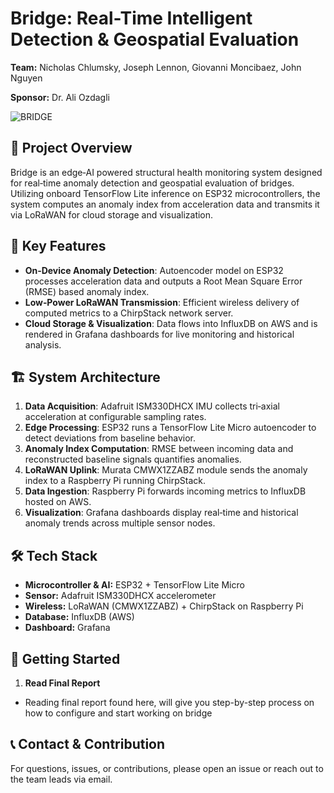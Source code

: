 # Bridge: Real-Time Intelligent Detection & Geospatial Evaluation

**Team:** Nicholas Chlumsky, Joseph Lennon, Giovanni Moncibaez, John Nguyen

**Sponsor:** Dr. Ali Ozdagli

![BRIDGE](Bridge_Fall2024–Spring2025/Documentation/images/BRIDGE%20Senior%20Project%20Poster%20.png)

## 📖 Project Overview

Bridge is an edge‑AI powered structural health monitoring system designed for real‑time anomaly detection and geospatial evaluation of bridges. Utilizing onboard TensorFlow Lite inference on ESP32 microcontrollers, the system computes an anomaly index from acceleration data and transmits it via LoRaWAN for cloud storage and visualization.

## 🔑 Key Features

* **On‑Device Anomaly Detection**: Autoencoder model on ESP32 processes acceleration data and outputs a Root Mean Square Error (RMSE) based anomaly index.
* **Low‑Power LoRaWAN Transmission**: Efficient wireless delivery of computed metrics to a ChirpStack network server.
* **Cloud Storage & Visualization**: Data flows into InfluxDB on AWS and is rendered in Grafana dashboards for live monitoring and historical analysis.

## 🏗️ System Architecture

1. **Data Acquisition**: Adafruit ISM330DHCX IMU collects tri‑axial acceleration at configurable sampling rates.
2. **Edge Processing**: ESP32 runs a TensorFlow Lite Micro autoencoder to detect deviations from baseline behavior.
3. **Anomaly Index Computation**: RMSE between incoming data and reconstructed baseline signals quantifies anomalies.
4. **LoRaWAN Uplink**: Murata CMWX1ZZABZ module sends the anomaly index to a Raspberry Pi running ChirpStack.
5. **Data Ingestion**: Raspberry Pi forwards incoming metrics to InfluxDB hosted on AWS.
6. **Visualization**: Grafana dashboards display real‑time and historical anomaly trends across multiple sensor nodes.

## 🛠️ Tech Stack

* **Microcontroller & AI:** ESP32 + TensorFlow Lite Micro
* **Sensor:** Adafruit ISM330DHCX accelerometer
* **Wireless:** LoRaWAN (CMWX1ZZABZ) + ChirpStack on Raspberry Pi
* **Database:** InfluxDB (AWS)
* **Dashboard:** Grafana

## 🚀 Getting Started

1. **Read Final Report**
* Reading final report found here, will give you step-by-step process on how to configure and start working on bridge

## 📞 Contact & Contribution

For questions, issues, or contributions, please open an issue or reach out to the team leads via email.
